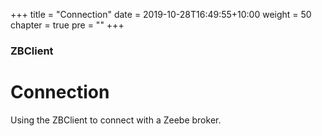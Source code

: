 +++
title = "Connection"
date = 2019-10-28T16:49:55+10:00
weight = 50
chapter = true
pre = "<b></b>"
+++

### ZBClient

# Connection

Using the ZBClient to connect with a Zeebe broker.
